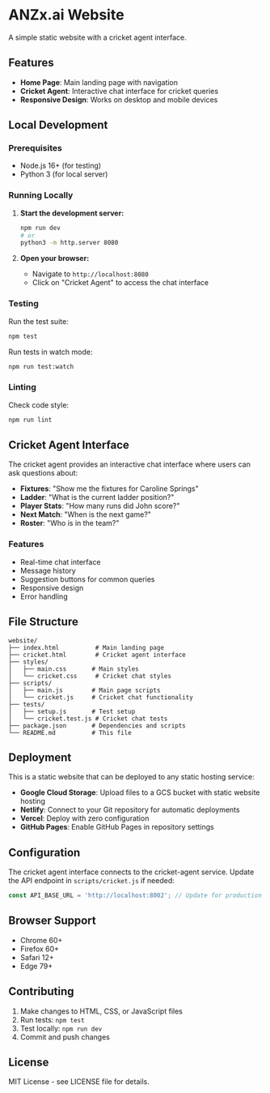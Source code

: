 # ANZx.ai Website

A simple static website with a cricket agent interface.

## Features

- **Home Page**: Main landing page with navigation
- **Cricket Agent**: Interactive chat interface for cricket queries
- **Responsive Design**: Works on desktop and mobile devices

## Local Development

### Prerequisites

- Node.js 16+ (for testing)
- Python 3 (for local server)

### Running Locally

1. **Start the development server:**
   ```bash
   npm run dev
   # or
   python3 -m http.server 8080
   ```

2. **Open your browser:**
   - Navigate to `http://localhost:8080`
   - Click on "Cricket Agent" to access the chat interface

### Testing

Run the test suite:
```bash
npm test
```

Run tests in watch mode:
```bash
npm run test:watch
```

### Linting

Check code style:
```bash
npm run lint
```

## Cricket Agent Interface

The cricket agent provides an interactive chat interface where users can ask questions about:

- **Fixtures**: "Show me the fixtures for Caroline Springs"
- **Ladder**: "What is the current ladder position?"
- **Player Stats**: "How many runs did John score?"
- **Next Match**: "When is the next game?"
- **Roster**: "Who is in the team?"

### Features

- Real-time chat interface
- Message history
- Suggestion buttons for common queries
- Responsive design
- Error handling

## File Structure

```
website/
├── index.html          # Main landing page
├── cricket.html        # Cricket agent interface
├── styles/
│   ├── main.css       # Main styles
│   └── cricket.css     # Cricket chat styles
├── scripts/
│   ├── main.js        # Main page scripts
│   └── cricket.js     # Cricket chat functionality
├── tests/
│   ├── setup.js       # Test setup
│   └── cricket.test.js # Cricket chat tests
├── package.json       # Dependencies and scripts
└── README.md          # This file
```

## Deployment

This is a static website that can be deployed to any static hosting service:

- **Google Cloud Storage**: Upload files to a GCS bucket with static website hosting
- **Netlify**: Connect to your Git repository for automatic deployments
- **Vercel**: Deploy with zero configuration
- **GitHub Pages**: Enable GitHub Pages in repository settings

## Configuration

The cricket agent interface connects to the cricket-agent service. Update the API endpoint in `scripts/cricket.js` if needed:

```javascript
const API_BASE_URL = 'http://localhost:8002'; // Update for production
```

## Browser Support

- Chrome 60+
- Firefox 60+
- Safari 12+
- Edge 79+

## Contributing

1. Make changes to HTML, CSS, or JavaScript files
2. Run tests: `npm test`
3. Test locally: `npm run dev`
4. Commit and push changes

## License

MIT License - see LICENSE file for details.